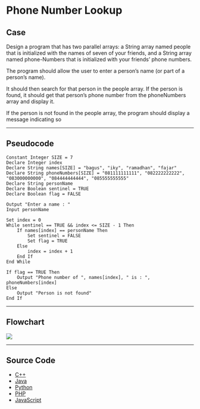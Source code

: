 # Phone Number Lookup

## Case

Design a program that has two parallel arrays: a String array named people that is initialized with the names of seven of your friends, and a String array named phone-Numbers that is initialized with your friends’ phone numbers.

The program should allow the user to enter a person’s name (or part of a person’s name).

It should then search for that person in the people array. If the person is found, it should get that person’s phone number from the phoneNumbers array and display it.

If the person is not found in the people array, the program should display a message indicating so

<hr>

## Pseudocode

```
Constant Integer SIZE = 7
Declare Integer index
Declare String names[SIZE] = "bagus", "iky", "ramadhan", "fajar"
Declare String phoneNumbers[SIZE] = "081111111111", "082222222222", "083000000000", "084444444444", "085555555555"
Declare String personName
Declare Boolean sentinel = TRUE
Declare Boolean flag = FALSE

Output "Enter a name : "
Input personName

Set index = 0
While sentinel == TRUE && index <= SIZE - 1 Then
    If names[index] == personName Then
        Set sentinel = FALSE
        Set flag = TRUE
    Else
        index = index + 1
    End If
End While

If flag == TRUE Then
    Output "Phone number of ", names[index], " is : ", phoneNumbers[index]
Else
    Output "Person is not found"
End If
```

<hr>

## Flowchart

<img src="design/.png"  >

<hr>

## Source Code

- [C++](phoneNumberLookup.cpp)
- [Java](phoneNumberLookup.java)
- [Python](phoneNumberLookup.py)
- [PHP](phoneNumberLookup.php)
- [JavaScript](phoneNumberLookup.js)

